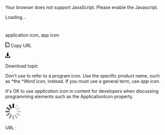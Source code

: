 Your browser does not support JavaScript. Please enable the Javascript.

Loading...

# 

application icon, app icon

![Copy URL](application-icon-app-icon_files/Copy.png)
Copy URL

![Download](application-icon-app-icon_files/Download.png)

Download topic

Don't use to refer to a program icon. Use the specific product name, such as *the **Word* *icon,* instead. If you must use a general term, use *app icon.*

It's OK to use *application icon* in content for developers when discussing programming elements such as the ApplicationIcon property.

![In progress](application-icon-app-icon_files/activity-large.gif)

URL :
